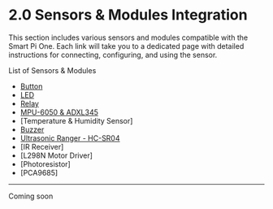 # 2.0 Sensors & Modules Integration

This section includes various sensors and modules compatible with the Smart Pi One. Each link will take you to a dedicated page with detailed instructions for connecting, configuring, and using the sensor.

List of Sensors & Modules

- [Button](SmartPi_Button_Control.md) 
- [LED](SmartPi_LED_Control.md)
- [Relay](SmartPi_Relay_Control.md)
- [MPU-6050 & ADXL345](SmartPi_MPU-6050-ADXL345.md)
- [Temperature & Humidity Sensor]  
- [Buzzer](SmartPi_Buzzer_Control.md)
- [Ultrasonic Ranger - HC-SR04](SmartPi_Sensors_Modules_Integration.md)   
- [IR Receiver] 
- [L298N Motor Driver]  
- [Photoresistor] 
- [PCA9685]

---

Coming soon



